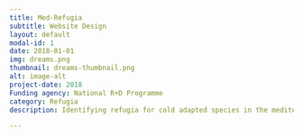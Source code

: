 ```yaml
---
title: Med-Refugia
subtitle: Website Design
layout: default
modal-id: 1
date: 2018-01-01
img: dreams.png
thumbnail: dreams-thumbnail.png
alt: image-alt
project-date: 2018
Funding agency: National R+D Programme
category: Refugia
description: Identifying refugia for cold adapted species in the mediterranean region.

---
```


